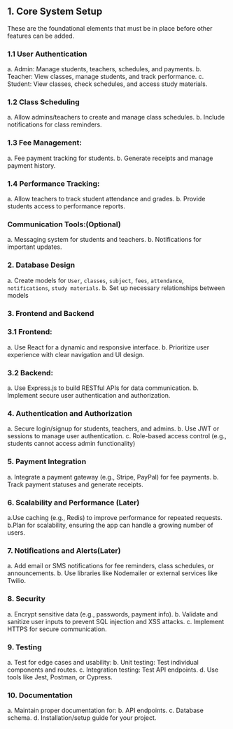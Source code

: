 ## 1. Core System Setup
These are the foundational elements that must be in place before other features can be added.

### 1.1 User Authentication
a. Admin: Manage students, teachers, schedules, and payments.
b. Teacher: View classes, manage students, and track performance.
c. Student: View classes, check schedules, and access study materials.

### 1.2 Class Scheduling
a. Allow admins/teachers to create and manage class schedules.
b. Include notifications for class reminders.

### 1.3 Fee Management:
a. Fee payment tracking for students.
b. Generate receipts and manage payment history.

### 1.4 Performance Tracking:
a. Allow teachers to track student attendance and grades.
b. Provide students access to performance reports.

### Communication Tools:(Optional)
a. Messaging system for students and teachers.
b. Notifications for important updates.

### 2. Database Design
a. Create models for `User`, `classes`, `subject`, `fees`, `attendance`, `notifications`, `study materials`.
b. Set up necessary relationships between models 

### 3. Frontend and Backend


### 3.1 Frontend:
a. Use React for a dynamic and responsive interface.
b. Prioritize user experience with clear navigation and UI design.
### 3.2 Backend:
a. Use Express.js to build RESTful APIs for data communication.
b. Implement secure user authentication and authorization.

### 4. Authentication and Authorization
a. Secure login/signup for students, teachers, and admins.
b. Use JWT or sessions to manage user authentication.
c. Role-based access control (e.g., students cannot access admin functionality)

### 5. Payment Integration
a. Integrate a payment gateway (e.g., Stripe, PayPal) for fee payments.
b. Track payment statuses and generate receipts.

### 6. Scalability and Performance (Later)
a.Use caching (e.g., Redis) to improve performance for repeated requests.
b.Plan for scalability, ensuring the app can handle a growing number of users.

### 7. Notifications and Alerts(Later)
a. Add email or SMS notifications for fee reminders, class schedules, or announcements.
b. Use libraries like Nodemailer or external services like Twilio.

### 8. Security
a. Encrypt sensitive data (e.g., passwords, payment info).
b. Validate and sanitize user inputs to prevent SQL injection and XSS attacks.
c. Implement HTTPS for secure communication.

### 9. Testing
a. Test for edge cases and usability:
b. Unit testing: Test individual components and routes.
c. Integration testing: Test API endpoints.
d. Use tools like Jest, Postman, or Cypress.

### 10. Documentation
a. Maintain proper documentation for:
b. API endpoints.
c. Database schema.
d. Installation/setup guide for your project.
